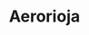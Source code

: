 ---
id: "aerorioja"
image: 
  src: "/src/images/aerorioja.png"
  alt: "aerorioja web"
title: "Aerorioja"
location: "Logroño, España"
year: "2017"
platform: "Wordpress"
show_title: {portfolio: true, card: false}
secondary_link: { text: "", href: ""}
tech: "Custom"
url: "https://aerorioja.com"
description: Aerorioja es un sitio web que explora un fantástico aeródromo en el
            norte de España (Logroño). La sección de galería muestra unas
            imágenes preciosas de diferentes aviones y paisajes.<br><br>
            Sitio web construido con esmero utilizando <b>WordPress</b>, lleva
            funcionando perfectamente desde su implementación. El sitio web
            también sirve como un portal para usuarios que desean iniciar sesión
            en su área personal. Las páginas fueron construidas utilizando <b>código
            personalizado y elementos personalizados con HTML, JS y CSS</b>.
            Los usuarios pueden aprender a través de cursos, consultar horarios y
            ponerse en contacto con el propietario para reservar lecciones y
            experiencias.
---